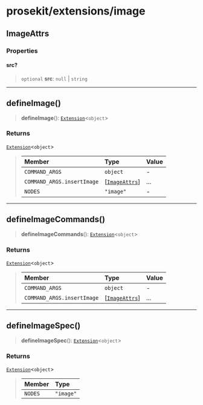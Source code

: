 # prosekit/extensions/image

<a id="ImageAttrs" name="ImageAttrs"></a>

## ImageAttrs

### Properties

<a id="src" name="src"></a>

#### src?

> `optional` **src**: `null` \| `string`

***

<a id="defineImage" name="defineImage"></a>

## defineImage()

> **defineImage**(): [`Extension`](../core.md#ExtensionT)\<`object`\>

### Returns

[`Extension`](../core.md#ExtensionT)\<`object`\>

> | Member | Type | Value |
> | :------ | :------ | :------ |
> | `COMMAND_ARGS` | `object` | - |
> | `COMMAND_ARGS.insertImage` | [[`ImageAttrs`](image.md#ImageAttrs)] | ... |
> | `NODES` | `"image"` | - |
>

***

<a id="defineImageCommands" name="defineImageCommands"></a>

## defineImageCommands()

> **defineImageCommands**(): [`Extension`](../core.md#ExtensionT)\<`object`\>

### Returns

[`Extension`](../core.md#ExtensionT)\<`object`\>

> | Member | Type | Value |
> | :------ | :------ | :------ |
> | `COMMAND_ARGS` | `object` | - |
> | `COMMAND_ARGS.insertImage` | [[`ImageAttrs`](image.md#ImageAttrs)] | ... |
>

***

<a id="defineImageSpec" name="defineImageSpec"></a>

## defineImageSpec()

> **defineImageSpec**(): [`Extension`](../core.md#ExtensionT)\<`object`\>

### Returns

[`Extension`](../core.md#ExtensionT)\<`object`\>

> | Member | Type |
> | :------ | :------ |
> | `NODES` | `"image"` |
>
